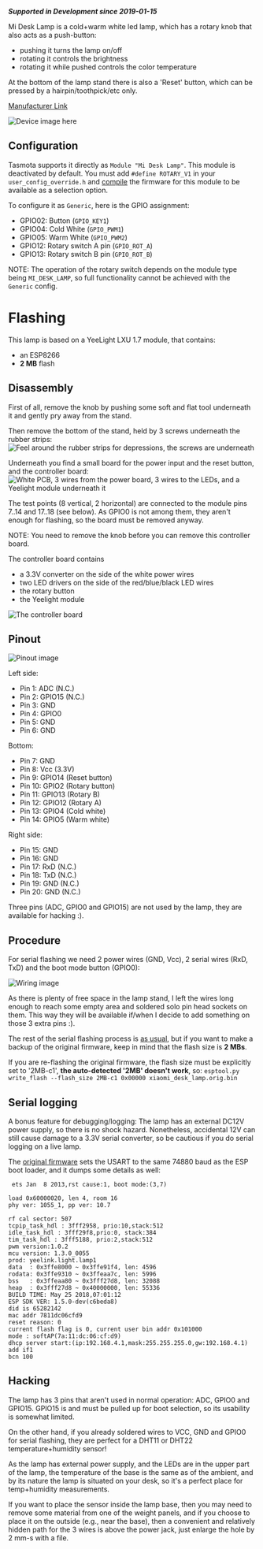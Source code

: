 ***Supported in Development since 2019-01-15***

Mi Desk Lamp is a cold+warm white led lamp, which has a rotary knob that also acts as a push-button:
- pushing it turns the lamp on/off
- rotating it controls the brightness
- rotating it while pushed controls the color temperature

At the bottom of the lamp stand there is also a 'Reset' button, which can be pressed by a hairpin/toothpick/etc only.

[Manufacturer Link](https://www.mi.com/global/smartlamp/)

![Device image here](https://u01.appmifile.com/images/2018/03/07/7aa83e74-3fe4-4445-80cf-2bf2201bfffe.jpg)

## Configuration

Tasmota supports it directly as `Module "Mi Desk Lamp"`. This module is deactivated by default. You must add `#define ROTARY_V1` in your `user_config_override.h` and [compile](Flashing#flashing-and-compiling-from-source) the firmware for this module to be available as a selection option.

To configure it as `Generic`, here is the GPIO assignment:
- GPIO02: Button (`GPIO_KEY1`)
- GPIO04: Cold White (`GPIO_PWM1`)
- GPIO05: Warm White (`GPIO_PWM2`)
- GPIO12: Rotary switch A pin (`GPIO_ROT_A`)
- GPIO13: Rotary switch B pin (`GPIO_ROT_B`)

NOTE: The operation of the rotary switch depends on the module type being `MI_DESK_LAMP`, so full functionality cannot be achieved with the `Generic` config.


# Flashing

This lamp is based on a YeeLight LXU 1.7 module, that contains:
- an ESP8266
- **2 MB** flash

## Disassembly

First of all, remove the knob by pushing some soft and flat tool underneath it and gently pry away from the stand.

Then remove the bottom of the stand, held by 3 screws underneath the rubber strips:
![Feel around the rubber strips for depressions, the screws are underneath](https://github.com/gsimon75/Tasmota_MiDeskLamp_Notes/raw/master/00_remove_bottom.jpg)

Underneath you find a small board for the power input and the reset button, and the controller board:
![White PCB, 3 wires from the power board, 3 wires to the LEDs, and a Yeelight module underneath it](https://github.com/gsimon75/Tasmota_MiDeskLamp_Notes/raw/master/01_controller_board_bottom.jpg)

The test points (8 vertical, 2 horizontal) are connected to the module pins 7..14 and 17..18 (see below).
As GPIO0 is not among them, they aren't enough for flashing, so the board must be removed anyway.

NOTE: You need to remove the knob before you can remove this controller board.

The controller board contains
- a 3.3V converter on the side of the white power wires
- two LED drivers on the side of the red/blue/black LED wires
- the rotary button
- the Yeelight module

![The controller board](https://github.com/gsimon75/Tasmota_MiDeskLamp_Notes/raw/master/02_controller_board_top.jpg)


## Pinout

![Pinout image](https://github.com/gsimon75/Tasmota_MiDeskLamp_Notes/raw/master/03_controller_board_pinout.jpg)

Left side:
- Pin 1: ADC (N.C.)
- Pin 2: GPIO15 (N.C.)
- Pin 3: GND
- Pin 4: GPIO0
- Pin 5: GND
- Pin 6: GND

Bottom:
- Pin 7: GND
- Pin 8: Vcc (3.3V)
- Pin 9: GPIO14 (Reset button)
- Pin 10: GPIO2 (Rotary button)
- Pin 11: GPIO13 (Rotary B)
- Pin 12: GPIO12 (Rotary A)
- Pin 13: GPIO4 (Cold white)
- Pin 14: GPIO5 (Warm white)

Right side:
- Pin 15: GND 
- Pin 16: GND
- Pin 17: RxD (N.C.)
- Pin 18: TxD (N.C.)
- Pin 19: GND (N.C.)
- Pin 20: GND (N.C.)

Three pins (ADC, GPIO0 and GPIO15) are not used by the lamp, they are available for hacking :).


## Procedure

For serial flashing we need 2 power wires (GND, Vcc), 2 serial wires (RxD, TxD) and the boot mode button (GPIO0):

![Wiring image](https://github.com/gsimon75/Tasmota_MiDeskLamp_Notes/raw/master/04_controller_board_wired.jpg)

As there is plenty of free space in the lamp stand, I left the wires long enough to reach some empty area and soldered solo pin head sockets on them. This way they will be available if/when I decide to add something on those 3 extra pins :).

The rest of the serial flashing process is [as usual](installation/Hardware-Preparation), but if you want to make a backup of the original firmware, keep in mind that the flash size is **2 MBs**.

If you are re-flashing the original firmware, the flash size must be explicitly set to '2MB-c1', **the auto-detected '2MB' doesn't work**, so: `esptool.py write_flash --flash_size 2MB-c1 0x00000 xiaomi_desk_lamp.orig.bin`


## Serial logging

A bonus feature for debugging/logging: The lamp has an external DC12V power supply, so there is no shock hazard. Nonetheless, accidental 12V can still cause damage to a 3.3V serial converter, so be cautious if you do serial logging on a live lamp.

The [original firmware](https://github.com/gsimon75/Tasmota_MiDeskLamp_Notes/raw/master/xiaomi_desk_lamp.orig.bin) sets the USART to the same 74880 baud as the ESP boot loader, and it dumps some details as well:
```
 ets Jan  8 2013,rst cause:1, boot mode:(3,7)

load 0x60000020, len 4, room 16 
phy ver: 1055_1, pp ver: 10.7

rf cal sector: 507
tcpip_task_hdl : 3fff2958, prio:10,stack:512
idle_task_hdl : 3fff29f8,prio:0, stack:384
tim_task_hdl : 3fff5188, prio:2,stack:512
pwm version:1.0.2
mcu version: 1.3.0_0055
prod: yeelink.light.lamp1
data  : 0x3ffe8000 ~ 0x3ffe91f4, len: 4596
rodata: 0x3ffe9310 ~ 0x3ffeaa7c, len: 5996
bss   : 0x3ffeaa80 ~ 0x3fff27d8, len: 32088
heap  : 0x3fff27d8 ~ 0x40000000, len: 55336
BUILD TIME: May 25 2018,07:01:12
ESP SDK VER: 1.5.0-dev(c6beda8)
did is 65282142
mac addr 7811dc06cfd9
reset reason: 0
current flash flag is 0, current user bin addr 0x101000
mode : softAP(7a:11:dc:06:cf:d9)
dhcp server start:(ip:192.168.4.1,mask:255.255.255.0,gw:192.168.4.1)
add if1
bcn 100
```

## Hacking

The lamp has 3 pins that aren't used in normal operation: ADC, GPIO0 and GPIO15.
GPIO15 is and must be pulled up for boot selection, so its usability is somewhat limited.

On the other hand, if you already soldered wires to VCC, GND and GPIO0 for serial
flashing, they are perfect for a DHT11 or DHT22 temperature+humidity sensor!

As the lamp has external power supply, and the LEDs are in the upper part of the lamp,
the temperature of the base is the same as of the ambient, and by its nature the lamp
is situated on your desk, so it's a perfect place for temp+humidity measurements.

If you want to place the sensor inside the lamp base, then you may need to remove some
material from one of the weight panels, and if you choose to place it on the outside
(e.g., near the base), then a convenient and relatively hidden path for the 3 wires is
above the power jack, just enlarge the hole by 2 mm-s with a file.

